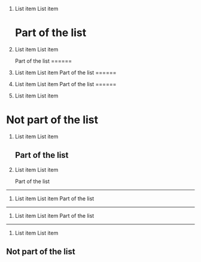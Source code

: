 1. List item
    List item

    Part of the list
    ======

 1. List item
    List item

    Part of the list
======

 1. List item
    List item
    Part of the list
======

 1. List item
    List item
Part of the list
======

 1. List item
    List item

Not part of the list
======

 1. List item
    List item

    Part of the list
    ------

 1. List item
    List item

    Part of the list
------

 1. List item
    List item
    Part of the list
------

 1. List item
    List item
Part of the list
------

 1. List item
    List item

Not part of the list
------

